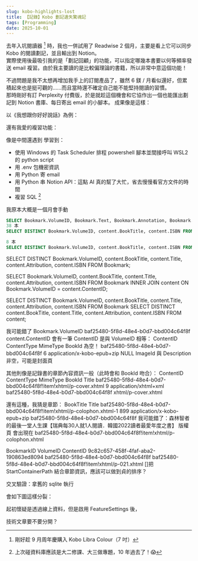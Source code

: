 ```yaml
---
slug: kobo-highlights-lost
title: 【記錄】Kobo 劃記遺失驚魂記
tags: [Programming]
date: 2025-10-01
---
```


去年入坑閱讀器 [^eReader] 時，我也一併試用了 Readwise 2 個月，主要是看上它可以同步 Kobo 的閱讀劃記，並且輸出到 Notion。  
實際使用後最吸引我的是「劃記回顧」的功能，可以指定哪幾本書要以何等頻率發送 email 複習。由於我主要讀的是比較偏理論的書籍，所以非常中意這個功能！  

不過問題是我不太想再增加我手上的訂閱產品了，雖然 6 鎂 / 月看似還好，但累積起來也是挺可觀的……而且當時還不確定自己能不能堅持閱讀的習慣。  
那時剛好有訂 Perplexity 付費版，於是就趁這個機會和它協作出一個也能匯出劃記到 Notion 書庫、每日寄出 email 的小腳本。
成果像是這樣：

以《我想跟你好好說話》為例：

還有我愛的複習功能：

像是中間還遇到
學習到：

- 使用 Windows 的 Task Scheduler 排程 powershell 腳本並間接呼叫 WSL2 的 python script
- 用 .env 包機密資訊
- 用 Python 寄 email
- 用 Python 串 Notion API：這點 AI 真的幫了大忙，省去慢慢看官方文件的時間
- 複習 SQL [^sql]

我原本大概是一個月會手動
```sql
SELECT Bookmark.VolumeID, Bookmark.Text, Bookmark.Annotation, Bookmark.DateCreated, Bookmark.DateModified, content.BookTitle, content.Title, content.Attribution FROM Bookmark INNER JOIN content ON Bookmark.VolumeID = content.BookID;
38 本
SELECT DISTINCT Bookmark.VolumeID, content.BookTitle, content.ISBN FROM Bookmark INNER JOIN content ON Bookmark.VolumeID = content.BookID WHERE content.BookTitle IS NOT NULL AND Bookmark.Text != '' ORDER BY content.BookTitle;

8 本
SELECT DISTINCT Bookmark.VolumeID, content.BookTitle, content.ISBN FROM Bookmark INNER JOIN content ON Bookmark.VolumeID = content.BookID;
```

SELECT DISTINCT Bookmark.VolumeID, content.BookTitle, content.Title, content.Attribution, content.ISBN FROM Bookmark;


SELECT Bookmark.VolumeID, content.BookTitle, content.Title, content.Attribution, content.ISBN FROM Bookmark INNER JOIN content ON Bookmark.VolumeID = content.ContentID;

SELECT DISTINCT Bookmark.VolumeID, content.BookTitle, content.Title, content.Attribution, content.ISBN FROM Bookmark
SELECT DISTINCT content.BookTitle, content.Title, content.Attribution, content.ISBN FROM content;

我可能錯了 Bookmark.VolumeID baf25480-5f8d-48e4-b0d7-bbd004c64f8f
content.ContentID
會有一筆 ContentID 是與 VolumeID 相等：
ContentID ContentType MimeType BookId 為空！
baf25480-5f8d-48e4-b0d7-bbd004c64f8f	6	application/x-kobo-epub+zip	 NULL
ImageId 與 Description 非空，可能是封面頁

其他則像是記錄書的章節內容資訊一般（此時會和 BookId 吻合）：
ContentID ContentType MimeType BookId Title
baf25480-5f8d-48e4-b0d7-bbd004c64f8f!item!xhtml/p-cover.xhtml	9	application/xhtml+xml	baf25480-5f8d-48e4-b0d7-bbd004c64f8f	xhtml/p-cover.xhtml

還有這種，我猜是章節：
BookTitle Title
baf25480-5f8d-48e4-b0d7-bbd004c64f8f!item!xhtml/p-colophon.xhtml-1	899	application/x-kobo-epub+zip	baf25480-5f8d-48e4-b0d7-bbd004c64f8f	我可能錯了：森林智者的最後一堂人生課【瑞典每30人就1人閱讀．韓國2022讀者最愛年度之書】		版權頁
會出現在 baf25480-5f8d-48e4-b0d7-bbd004c64f8f!item!xhtml/p-colophon.xhtml

BookmarkID VolumeID ContentID
9c82c657-458f-4faf-aba2-190863ed8094	baf25480-5f8d-48e4-b0d7-bbd004c64f8f	baf25480-5f8d-48e4-b0d7-bbd004c64f8f!item!xhtml/p-021.xhtml
[]把 StartContainerPath 結合章節資訊，應該可以做到貞的排序？
 

交叉驗證：拿舊的 sqlite 執行


會如下圖這樣分裂：

起初懷疑是透過線上資料，但是啟用 FeatureSettings 後，

技術文章要不要分開？

[^eReader]: 剛好趁 9 月周年慶購入 Kobo Libra Colour（7 吋）

[^sql]: 上次碰資料庫應該是大二修課、大三做專題，10 年過去了！😱